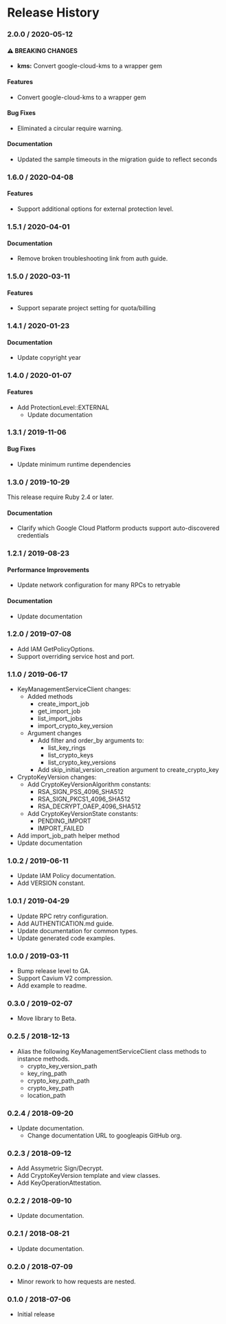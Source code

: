 # Release History

### 2.0.0 / 2020-05-12

#### ⚠ BREAKING CHANGES

* **kms:** Convert google-cloud-kms to a wrapper gem

#### Features

* Convert google-cloud-kms to a wrapper gem

#### Bug Fixes

* Eliminated a circular require warning.

#### Documentation

* Updated the sample timeouts in the migration guide to reflect seconds

### 1.6.0 / 2020-04-08

#### Features

* Support additional options for external protection level.

### 1.5.1 / 2020-04-01

#### Documentation

* Remove broken troubleshooting link from auth guide.

### 1.5.0 / 2020-03-11

#### Features

* Support separate project setting for quota/billing

### 1.4.1 / 2020-01-23

#### Documentation

* Update copyright year

### 1.4.0 / 2020-01-07

#### Features

* Add ProtectionLevel::EXTERNAL
  * Update documentation

### 1.3.1 / 2019-11-06

#### Bug Fixes

* Update minimum runtime dependencies

### 1.3.0 / 2019-10-29

This release require Ruby 2.4 or later.

#### Documentation

* Clarify which Google Cloud Platform products support auto-discovered credentials

### 1.2.1 / 2019-08-23

#### Performance Improvements

* Update network configuration for many RPCs to retryable

#### Documentation

* Update documentation

### 1.2.0 / 2019-07-08

* Add IAM GetPolicyOptions.
* Support overriding service host and port.

### 1.1.0 / 2019-06-17

* KeyManagementServiceClient  changes:
  * Added methods
    * create_import_job
    * get_import_job
    * list_import_jobs
    * import_crypto_key_version
  * Argument changes
    * Add filter and order_by arguments to:
      * list_key_rings
      * list_crypto_keys
      * list_crypto_key_versions
    * Add skip_initial_version_creation argument to create_crypto_key
* CryptoKeyVersion changes:
  * Add CryptoKeyVersionAlgorithm constants:
    * RSA_SIGN_PSS_4096_SHA512
    * RSA_SIGN_PKCS1_4096_SHA512
    * RSA_DECRYPT_OAEP_4096_SHA512
  * Add CryptoKeyVersionState constants:
    * PENDING_IMPORT
    * IMPORT_FAILED
* Add import_job_path helper method
* Update documentation

### 1.0.2 / 2019-06-11

* Update IAM Policy documentation.
* Add VERSION constant.

### 1.0.1 / 2019-04-29

* Update RPC retry configuration.
* Add AUTHENTICATION.md guide.
* Update documentation for common types.
* Update generated code examples.

### 1.0.0 / 2019-03-11

* Bump release level to GA.
* Support Cavium V2 compression.
* Add example to readme.

### 0.3.0 / 2019-02-07

* Move library to Beta.

### 0.2.5 / 2018-12-13

* Alias the following KeyManagementServiceClient class methods to instance methods.
  * crypto_key_version_path
  * key_ring_path
  * crypto_key_path_path
  * crypto_key_path
  * location_path

### 0.2.4 / 2018-09-20

* Update documentation.
  * Change documentation URL to googleapis GitHub org.

### 0.2.3 / 2018-09-12

* Add Assymetric Sign/Decrypt.
* Add CryptoKeyVersion template and view classes.
* Add KeyOperationAttestation.

### 0.2.2 / 2018-09-10

* Update documentation.

### 0.2.1 / 2018-08-21

* Update documentation.

### 0.2.0 / 2018-07-09

* Minor rework to how requests are nested.

### 0.1.0 / 2018-07-06

* Initial release
